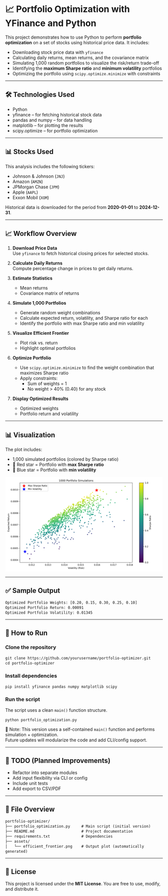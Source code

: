 # 📈 Portfolio Optimization with YFinance and Python

This project demonstrates how to use Python to perform **portfolio optimization** on a set of stocks using historical price data. It includes:

- Downloading stock price data with `yfinance`
- Calculating daily returns, mean returns, and the covariance matrix
- Simulating 1,000 random portfolios to visualize the risk/return trade-off
- Identifying the **maximum Sharpe ratio** and **minimum volatility** portfolios
- Optimizing the portfolio using `scipy.optimize.minimize` with constraints

---

## 🛠️ Technologies Used

- Python
- yfinance – for fetching historical stock data
- pandas and numpy – for data handling
- matplotlib – for plotting the results
- scipy.optimize – for portfolio optimization

---

## 📊 Stocks Used

This analysis includes the following tickers:

- Johnson & Johnson (`JNJ`)
- Amazon (`AMZN`)
- JPMorgan Chase (`JPM`)
- Apple (`AAPL`)
- Exxon Mobil (`XOM`)

Historical data is downloaded for the period from **2020-01-01** to **2024-12-31**.

---

## 📈 Workflow Overview

1. **Download Price Data**  
   Use `yfinance` to fetch historical closing prices for selected stocks.

2. **Calculate Daily Returns**  
   Compute percentage change in prices to get daily returns.

3. **Estimate Statistics**  
   - Mean returns  
   - Covariance matrix of returns

4. **Simulate 1,000 Portfolios**  
   - Generate random weight combinations  
   - Calculate expected return, volatility, and Sharpe ratio for each  
   - Identify the portfolio with max Sharpe ratio and min volatility

5. **Visualize Efficient Frontier**  
   - Plot risk vs. return  
   - Highlight optimal portfolios

6. **Optimize Portfolio**  
   - Use `scipy.optimize.minimize` to find the weight combination that maximizes Sharpe ratio  
   - Apply constraints:  
     - Sum of weights = 1  
     - No weight > 40% (0.40) for any stock

7. **Display Optimized Results**  
   - Optimized weights  
   - Portfolio return and volatility

---

## 📊 Visualization

The plot includes:

- 1,000 simulated portfolios (colored by Sharpe ratio)  
- 🔴 Red star = Portfolio with **max Sharpe ratio**  
- 🔵 Blue star = Portfolio with **min volatility**

![Efficient Frontier](assets/efficient_frontier.png)

---

## ✅ Sample Output

```
Optimized Portfolio Weights: [0.20, 0.15, 0.30, 0.25, 0.10]
Optimized Portfolio Return: 0.00091
Optimized Portfolio Volatility: 0.01345
```

---

## 🚀 How to Run

### Clone the repository
```
git clone https://github.com/yourusername/portfolio-optimizer.git
cd portfolio-optimizer
```

### Install dependencies
```
pip install yfinance pandas numpy matplotlib scipy
```

### Run the script  
The script uses a clean `main()` function structure.
```
python portfolio_optimization.py
```

📌 Note: This version uses a self-contained `main()` function and performs simulation + optimization.  
Future updates will modularize the code and add CLI/config support.

---

## 🔧 TODO (Planned Improvements)

- Refactor into separate modules  
- Add input flexibility via CLI or config  
- Include unit tests  
- Add export to CSV/PDF

---

## 📁 File Overview

```
portfolio-optimizer/
├── portfolio_optimization.py     # Main script (initial version)
├── README.md                     # Project documentation
├── requirements.txt              # Dependencies
├── assets/
│   └── efficient_frontier.png    # Output plot (automatically generated)
```

---

## 📄 License

This project is licensed under the **MIT License**. You are free to use, modify, and distribute it.
